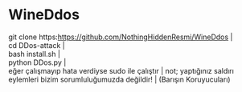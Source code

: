 # WineDdos
git clone https:https://github.com/NothingHiddenResmi/WineDdos |  
cd DDos-attack  |   
bash install.sh    |    
python DDos.py     |  
eğer çalışmayıp hata verdiyse sudo ile çalıştır    |
not; yaptığınız saldırı eylemleri bizim sorumluluğumuzda değildir!    |
                        (Barışın Koruyucuları)




